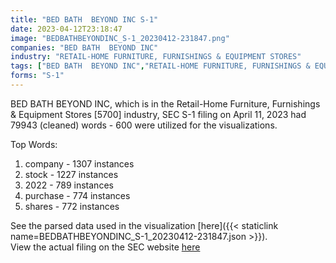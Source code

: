 ```yaml
---
title: "BED BATH  BEYOND INC S-1"
date: 2023-04-12T23:18:47
image: "BEDBATHBEYONDINC_S-1_20230412-231847.png"
companies: "BED BATH  BEYOND INC"
industry: "RETAIL-HOME FURNITURE, FURNISHINGS & EQUIPMENT STORES"
tags: ["BED BATH  BEYOND INC","RETAIL-HOME FURNITURE, FURNISHINGS & EQUIPMENT STORES","04-11-2023","S-1"]
forms: "S-1"
---
```

BED BATH  BEYOND INC, which is in the Retail-Home Furniture, Furnishings & Equipment Stores [5700] industry, SEC S-1 filing on April 11, 2023 had 79943 (cleaned) words - 600 were utilized for the visualizations.

Top Words:
1. company - 1307 instances
2. stock - 1227 instances
3. 2022 - 789 instances
4. purchase - 774 instances
5. shares - 772 instances


See the parsed data used in the visualization [here]({{< staticlink name=BEDBATHBEYONDINC_S-1_20230412-231847.json >}}).  
View the actual filing on the SEC website [here](https://www.sec.gov/Archives/edgar/data/886158/0001193125-23-097982.txt)